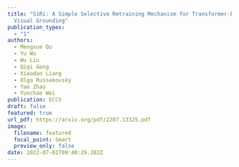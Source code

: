 ```yaml
---
title: "SiRi: A Simple Selective Retraining Mechanism for Transformer-based
  Visual Grounding"
publication_types:
  - "1"
authors:
  - Mengxue Qu
  - Yu Wu
  - Wu Liu
  - Qiqi Gong
  - Xiaodan Liang
  - Olga Russakovsky
  - Yao Zhao
  - Yunchao Wei
publication: ECCV
draft: false
featured: true
url_pdf: https://arxiv.org/pdf/2207.13325.pdf
image:
  filename: featured
  focal_point: Smart
  preview_only: false
date: 2022-07-01T09:40:29.282Z
---
```

